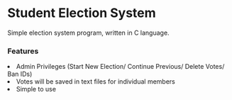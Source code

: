 <h1>Student Election System</h1>
Simple election system program, written in C language. 
<h3>Features</h2>
<li>Admin Privileges (Start New Election/ Continue Previous/ Delete Votes/ Ban IDs)</li>
<li>Votes will be saved in text files for individual members</li>
<li>Simple to use</li>
